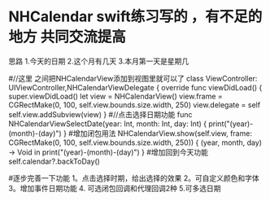 # NHCalendar swift练习写的 ，有不足的地方 共同交流提高
思路
1.今天的日期
2.这个月有几天
3.本月第一天是星期几

#//这里 之间把NHCalendarView添加到视图里就可以了
class ViewController: UIViewController,NHCalendarViewDelegate {
    override func viewDidLoad() {
    super.viewDidLoad()
    let view = NHCalendarView()
    view.frame = CGRectMake(0, 100, self.view.bounds.size.width, 250)
    view.delegate = self
    self.view.addSubview(view)
}
#//点击选择日期功能
func NHCalendarViewSelectDate(year: Int, month: Int, day: Int) {
    print("\(year)-\(month)-\(day)")
}
#增加闭包用法
NHCalendarView.show(self.view, frame: CGRectMake(0, 100, self.view.bounds.size.width, 250)) { (year, month, day) -> Void in
print("\(year)-\(month)-\(day)")
}
#增加回到今天功能
self.calendar?.backToDay()

#逐步完善一下功能 
1。点击选择时期，给出选择的效果
2。可自定义颜色和字体
3。增加事件日期功能
4. 可选闭包回调和代理回调2种
5.可多选日期